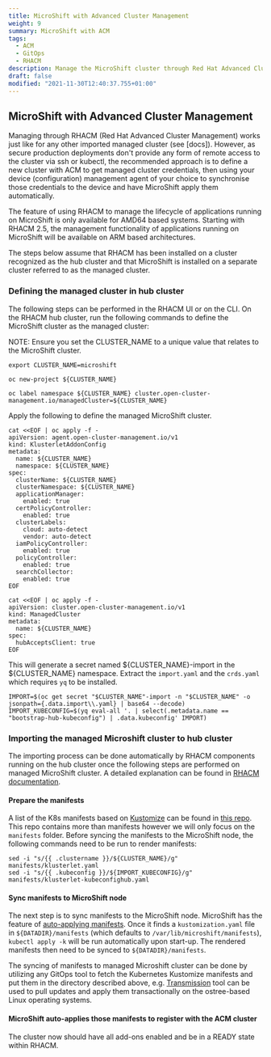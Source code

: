 ```yaml
---
title: MicroShift with Advanced Cluster Management
weight: 9
summary: MicroShift with ACM
tags:
  - ACM
  - GitOps
  - RHACM
description: Manage the MicroShift cluster through Red Hat Advanced Cluster Management (RHACM).
draft: false
modified: "2021-11-30T12:40:37.755+01:00"
---
```


## MicroShift with Advanced Cluster Management
Managing through RHACM (Red Hat Advanced Cluster Management) works just like for any other imported managed cluster (see [docs]). However, as secure production deployments don't provide any form of remote access to the cluster via ssh or kubectl, the recommended approach is to define a new cluster with ACM to get managed cluster credentials, then using your device (configuration) management agent of your choice to synchronise those credentials to the device and have MicroShift apply them automatically.

The feature of using RHACM to manage the lifecycle of applications running on MicroShift is only available for AMD64 based systems. Starting with RHACM 2.5, the management functionality of applications running on MicroShift will be available on ARM based architectures.

The steps below assume that RHACM has been installed on a cluster recognized as the hub cluster and that MicroShift is installed on a separate cluster referred to as the managed cluster.

### Defining the managed cluster in hub cluster
The following steps can be performed in the RHACM UI or on the CLI. On the RHACM hub cluster, run the following commands to define the MicroShift cluster as the managed cluster:

NOTE: Ensure you set the CLUSTER_NAME to a unique value that relates to the MicroShift cluster.
```
export CLUSTER_NAME=microshift

oc new-project ${CLUSTER_NAME}

oc label namespace ${CLUSTER_NAME} cluster.open-cluster-management.io/managedCluster=${CLUSTER_NAME}
```

Apply the following to define the managed MicroShift cluster.
```
cat <<EOF | oc apply -f -
apiVersion: agent.open-cluster-management.io/v1
kind: KlusterletAddonConfig
metadata:
  name: ${CLUSTER_NAME}
  namespace: ${CLUSTER_NAME}
spec:
  clusterName: ${CLUSTER_NAME}
  clusterNamespace: ${CLUSTER_NAME}
  applicationManager:
    enabled: true
  certPolicyController:
    enabled: true
  clusterLabels:
    cloud: auto-detect
    vendor: auto-detect
  iamPolicyController:
    enabled: true
  policyController:
    enabled: true
  searchCollector:
    enabled: true
EOF

cat <<EOF | oc apply -f -
apiVersion: cluster.open-cluster-management.io/v1
kind: ManagedCluster
metadata:
  name: ${CLUSTER_NAME}
spec:
  hubAcceptsClient: true
EOF

```

This will generate a secret named ${CLUSTER_NAME}-import in the ${CLUSTER_NAME} namespace. Extract the `import.yaml` and the `crds.yaml` which requires `yq` to be installed.

```
IMPORT=$(oc get secret "$CLUSTER_NAME"-import -n "$CLUSTER_NAME" -o jsonpath={.data.import\\.yaml} | base64 --decode)
IMPORT_KUBECONFIG=$(yq eval-all '. | select(.metadata.name == "bootstrap-hub-kubeconfig") | .data.kubeconfig' IMPORT)
```

### Importing the managed Microshift cluster to hub cluster
The importing process can be done automatically by RHACM components running on the hub cluster once the following steps are performed on managed MicroShift cluster. A detailed explanation can be found in [RHACM documentation](https://access.redhat.com/documentation/en-us/red_hat_advanced_cluster_management_for_kubernetes/2.4/html/clusters/managing-your-clusters#importing-the-cluster-manual).

#### Prepare the manifests
A list of the K8s manifests based on [Kustomize](https://kustomize.io/) can be found in [this repo](https://github.com/redhat-et/microshift-documentation/content/en/docs/examples/manifests). This repo contains more than manifests however we will only focus on the `manifests` folder. Before syncing the manifests to the MicroShift node, the following commands need to be run to render manifests:
```
sed -i "s/{{ .clustername }}/${CLUSTER_NAME}/g" manifests/klusterlet.yaml
sed -i "s/{{ .kubeconfig }}/${IMPORT_KUBECONFIG}/g" manifests/klusterlet-kubeconfighub.yaml
```

#### Sync manifests to MicroShift node
The next step is to sync manifests to the MicroShift node. MicroShift has the feature of [auto-applying manifests](https://microshift.io/docs/user-documentation/manifests/). Once it finds a `kustomization.yaml` file in `${DATADIR}/manifests` (which defaults to `/var/lib/microshift/manifests`), `kubectl apply -k` will be run automatically upon start-up. The rendered manifests then need to be synced to `${DATADIR}/manifests`.

The syncing of manifests to managed Microshift cluster can be done by utilizing any GitOps tool to fetch the Kubernetes Kustomize manifests and put them in the directory described above, e.g. [Transmission](https://github.com/redhat-et/transmission) tool can be used to pull updates and apply them transactionally on the ostree-based Linux operating systems.

#### MicroShift auto-applies those manifests to register with the ACM cluster
The cluster now should have all add-ons enabled and be in a READY state within RHACM.
